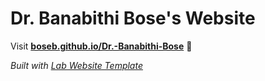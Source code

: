 
# Dr. Banabithi Bose's Website

Visit **[boseb.github.io/Dr.-Banabithi-Bose](https://boseb.github.io/Dr.-Banabithi-Bose)** 🚀

_Built with [Lab Website Template](https://greene-lab.gitbook.io/lab-website-template-docs)_
